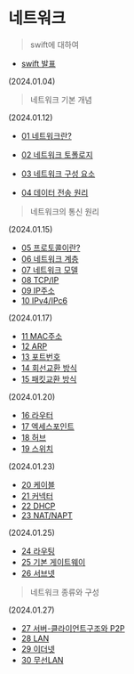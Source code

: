 # 네트워크



> swift에 대하여
- [swift 발표](https://github.com/team-imad-study/TIL-quarang/wiki/Swift%EC%97%90-%EB%8C%80%ED%95%98%EC%97%AC)

(2024.01.04)
   
      

> 네트워크 기본 개념

(2024.01.12)

- [01 네트워크란?](https://github.com/QuaRang1225/TIL-quarang/wiki/%EB%84%A4%ED%8A%B8%EC%9B%8C%ED%81%AC-%EA%B8%B0%EB%B3%B8-%EA%B0%9C%EB%85%90#chapter1-%EB%84%A4%ED%8A%B8%EC%9B%8C%ED%81%AC%EB%9E%80)
     
- [02 네트워크 토폴로지](https://github.com/QuaRang1225/TIL-quarang/wiki/%EB%84%A4%ED%8A%B8%EC%9B%8C%ED%81%AC-%EA%B8%B0%EB%B3%B8-%EA%B0%9C%EB%85%90#chapter2-%EB%84%A4%ED%8A%B8%EC%9B%8C%ED%81%AC-%ED%86%A0%ED%8F%B4%EB%A1%9C%EC%A7%80)
- [03 네트워크 구성 요소](https://github.com/QuaRang1225/TIL-quarang/wiki/%EB%84%A4%ED%8A%B8%EC%9B%8C%ED%81%AC-%EA%B8%B0%EB%B3%B8-%EA%B0%9C%EB%85%90#chapter3-%EB%84%A4%ED%8A%B8%EC%9B%8C%ED%81%AC-%EA%B5%AC%EC%84%B1-%EC%9A%94%EC%86%8C)
- [04 데이터 전송 원리](https://github.com/QuaRang1225/TIL-quarang/wiki/%EB%84%A4%ED%8A%B8%EC%9B%8C%ED%81%AC-%EA%B8%B0%EB%B3%B8-%EA%B0%9C%EB%85%90#chapter4-%EB%8D%B0%EC%9D%B4%ED%84%B0-%EC%A0%84%EC%86%A1-%EC%9B%90%EB%A6%AC)
  
> 네트워크의 통신 원리
  
(2024.01.15)
 
   - [05 프로토콜이란?](https://github.com/QuaRang1225/TIL-quarang/wiki/%EB%84%A4%ED%8A%B8%EC%9B%8C%ED%81%AC-%ED%86%B5%EC%8B%A0-%EC%9B%90%EB%A6%AC#chapter-5-%ED%94%84%EB%A1%9C%ED%86%A0%EC%BD%9C)
  - [06 네트워크 계층](https://github.com/QuaRang1225/TIL-quarang/wiki/%EB%84%A4%ED%8A%B8%EC%9B%8C%ED%81%AC-%ED%86%B5%EC%8B%A0-%EC%9B%90%EB%A6%AC#chapter-6-%EB%84%A4%ED%8A%B8%EC%9B%8C%ED%81%AC-%EA%B3%84%EC%B8%B5)
  - [07 네트워크 모델](https://github.com/QuaRang1225/TIL-quarang/wiki/%EB%84%A4%ED%8A%B8%EC%9B%8C%ED%81%AC-%ED%86%B5%EC%8B%A0-%EC%9B%90%EB%A6%AC#chapter-7-%EB%84%A4%ED%8A%B8%EC%9B%8C%ED%81%AC-%EB%AA%A8%EB%8D%B8)
  - [08 TCP/IP](https://github.com/QuaRang1225/TIL-quarang/wiki/%EB%84%A4%ED%8A%B8%EC%9B%8C%ED%81%AC-%ED%86%B5%EC%8B%A0-%EC%9B%90%EB%A6%AC#chapter-8-tcpip)
  - [09 IP주소](https://github.com/QuaRang1225/TIL-quarang/wiki/%EB%84%A4%ED%8A%B8%EC%9B%8C%ED%81%AC-%ED%86%B5%EC%8B%A0-%EC%9B%90%EB%A6%AC#chapter-9-ip%EC%A3%BC%EC%86%8C)
  - [10 IPv4/IPc6](https://github.com/QuaRang1225/TIL-quarang/wiki/%EB%84%A4%ED%8A%B8%EC%9B%8C%ED%81%AC-%ED%86%B5%EC%8B%A0-%EC%9B%90%EB%A6%AC#chapter10-ipv4ipv6)

(2024.01.17)

  - [11 MAC주소](https://github.com/QuaRang1225/TIL-quarang/wiki/%EB%84%A4%ED%8A%B8%EC%9B%8C%ED%81%AC-%ED%86%B5%EC%8B%A0-%EC%9B%90%EB%A6%AC#chaptor-11-mac-%EC%A3%BC%EC%86%8C)
  - [12 ARP](https://github.com/QuaRang1225/TIL-quarang/wiki/%EB%84%A4%ED%8A%B8%EC%9B%8C%ED%81%AC-%ED%86%B5%EC%8B%A0-%EC%9B%90%EB%A6%AC#chaptor-12-arp)
  - [13 포트번호](https://github.com/QuaRang1225/TIL-quarang/wiki/%EB%84%A4%ED%8A%B8%EC%9B%8C%ED%81%AC-%ED%86%B5%EC%8B%A0-%EC%9B%90%EB%A6%AC#chaptor-13-%ED%8F%AC%ED%8A%B8%EB%B2%88%ED%98%B8)
  - [14 회선교환 방식](https://github.com/QuaRang1225/TIL-quarang/wiki/%EB%84%A4%ED%8A%B8%EC%9B%8C%ED%81%AC-%ED%86%B5%EC%8B%A0-%EC%9B%90%EB%A6%AC#chaptor-14-%ED%9A%8C%EC%84%A0-%EA%B5%90%ED%99%98%EB%B0%A9%EC%8B%9D)
  - [15 패킷교환 방식](https://github.com/QuaRang1225/TIL-quarang/wiki/%EB%84%A4%ED%8A%B8%EC%9B%8C%ED%81%AC-%ED%86%B5%EC%8B%A0-%EC%9B%90%EB%A6%AC#chaptor-15-%ED%8C%A8%ED%82%B7-%EA%B5%90%ED%99%98%EB%B0%A9%EC%8B%9D)
    
(2024.01.20)

  - [16 라우터](https://github.com/QuaRang1225/TIL-quarang/wiki/%EB%84%A4%ED%8A%B8%EC%9B%8C%ED%81%AC-%ED%86%B5%EC%8B%A0-%EC%9B%90%EB%A6%AC#chaptor-16-%EB%9D%BC%EC%9A%B0%ED%84%B0)
  - [17 엑세스포인트](https://github.com/QuaRang1225/TIL-quarang/wiki/%EB%84%A4%ED%8A%B8%EC%9B%8C%ED%81%AC-%ED%86%B5%EC%8B%A0-%EC%9B%90%EB%A6%AC#chaptor-17-%EC%97%91%EC%84%B8%EC%8A%A4-%ED%8F%AC%EC%9D%B8%ED%8A%B8)
  - [18 허브](https://github.com/QuaRang1225/TIL-quarang/wiki/%EB%84%A4%ED%8A%B8%EC%9B%8C%ED%81%AC-%ED%86%B5%EC%8B%A0-%EC%9B%90%EB%A6%AC#chaptor-18-%ED%97%88%EB%B8%8C)
  - [19 스위치](https://github.com/QuaRang1225/TIL-quarang/wiki/%EB%84%A4%ED%8A%B8%EC%9B%8C%ED%81%AC-%ED%86%B5%EC%8B%A0-%EC%9B%90%EB%A6%AC#chaptor-19-%EC%8A%A4%EC%9C%84%EC%B9%98)

(2024.01.23)

  - [20 케이블](https://github.com/QuaRang1225/TIL-quarang/wiki/%EB%84%A4%ED%8A%B8%EC%9B%8C%ED%81%AC-%ED%86%B5%EC%8B%A0-%EC%9B%90%EB%A6%AC#chaptor-20-%EC%BC%80%EC%9D%B4%EB%B8%94)
  - [21 커넥터](https://github.com/QuaRang1225/TIL-quarang/wiki/%EB%84%A4%ED%8A%B8%EC%9B%8C%ED%81%AC-%ED%86%B5%EC%8B%A0-%EC%9B%90%EB%A6%AC#chaptor-21-%EC%BB%A4%EB%84%A5%ED%84%B0)
  - [22 DHCP](https://github.com/QuaRang1225/TIL-quarang/wiki/%EB%84%A4%ED%8A%B8%EC%9B%8C%ED%81%AC-%ED%86%B5%EC%8B%A0-%EC%9B%90%EB%A6%AC#chaptor-22-dhcp)
  - [23 NAT/NAPT](https://github.com/QuaRang1225/TIL-quarang/wiki/%EB%84%A4%ED%8A%B8%EC%9B%8C%ED%81%AC-%ED%86%B5%EC%8B%A0-%EC%9B%90%EB%A6%AC#chaptor-22-natnapt)
    
(2024.01.25)

  - [24 라우팅](https://github.com/QuaRang1225/TIL-quarang/wiki/%EB%84%A4%ED%8A%B8%EC%9B%8C%ED%81%AC-%ED%86%B5%EC%8B%A0-%EC%9B%90%EB%A6%AC#chaptor-24-%EB%9D%BC%EC%9A%B0%ED%8C%85)
  - [25 기본 게이트웨이](https://github.com/QuaRang1225/TIL-quarang/wiki/%EB%84%A4%ED%8A%B8%EC%9B%8C%ED%81%AC-%ED%86%B5%EC%8B%A0-%EC%9B%90%EB%A6%AC#chaptor-25-%EA%B8%B0%EB%B3%B8-%EA%B2%8C%EC%9D%B4%ED%8A%B8%EC%9B%A8%EC%9D%B4)
  - [26 서브넷](https://github.com/QuaRang1225/TIL-quarang/wiki/%EB%84%A4%ED%8A%B8%EC%9B%8C%ED%81%AC-%ED%86%B5%EC%8B%A0-%EC%9B%90%EB%A6%AC#chaptor-26-%EC%84%9C%EB%B8%8C%EB%84%B7)
> 네트워크 종류와 구성

(2024.01.27)
- [27 서버-클라이언트구조와 P2P](https://github.com/QuaRang1225/TIL-quarang/wiki/%EB%84%A4%ED%8A%B8%EC%9B%8C%ED%81%AC-%EC%A2%85%EB%A5%98%EC%99%80-%EA%B5%AC%EC%84%B1#chaptor-27-%ED%81%B4%EB%9D%BC%EC%9D%B4%EC%96%B8%ED%8A%B8-%EC%84%9C%EB%B2%84%ED%98%95%EA%B3%BC-%ED%94%BC%EC%96%B4-%ED%88%AC-%ED%94%BC%EC%96%B4%ED%98%95)
- [28 LAN](https://github.com/QuaRang1225/til-network/wiki/03-%EB%84%A4%ED%8A%B8%EC%9B%8C%ED%81%AC-%EC%A2%85%EB%A5%98%EC%99%80-%EA%B5%AC%EC%84%B1#chapter-28-lan)
- [29 이더넷](https://github.com/QuaRang1225/til-network/wiki/03-%EB%84%A4%ED%8A%B8%EC%9B%8C%ED%81%AC-%EC%A2%85%EB%A5%98%EC%99%80-%EA%B5%AC%EC%84%B1#chapter-29-%EC%9D%B4%EB%8D%94%EB%84%B7)
- [30 무선LAN](https://github.com/QuaRang1225/til-network/wiki/03-%EB%84%A4%ED%8A%B8%EC%9B%8C%ED%81%AC-%EC%A2%85%EB%A5%98%EC%99%80-%EA%B5%AC%EC%84%B1#chapter-30-%EB%AC%B4%EC%84%A0lan)

